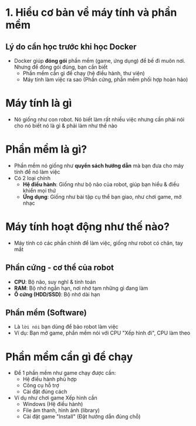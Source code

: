 # 1. Hiểu cơ bản về máy tính và phần mềm
## Lý do cần học trước khi học Docker
- Docker giúp **đóng gói** phần mềm (game, ứng dụng) để bế đi muôn nơi. Nhưng để đóng gói đúng, bạn cần biết
  - Phần mềm cần gì để chạy (hệ điều hành, thư viện)
  - Máy tính làm việc ra sao (Phần cứng, phần mềm phối hợp hoàn hảo)

# Máy tính là gì
- Nó giống như con robot. Nó biết làm rất nhiều việc nhưng cần phải nói cho nó biết nó là gì & phải làm như thế nào

# Phần mềm là gì?
- Phần mềm nó giống như **quyển sách hướng dẫn** mà bạn đưa cho máy tính để nó làm việc
- Có 2 loại chính
  - **Hệ điều hành**: Giống như bộ não của robot, giúp bạn hiểu & điều khiển mọi thứ
  - **Ứng dụng**: Giống như bài tập cụ thể bạn giao, như chơi game, mở nhạc

# Máy tính hoạt động như thế nào?
- Máy tính có các phần chính để làm việc, giống như robot có chân, tay mắt
## Phần cứng - cơ thể của robot
- **CPU**: Bộ não, suy nghĩ & tính toán
- **RAM**: Bộ nhớ ngắn hạn, nơi nhớ tạm những gì đang làm
- **Ổ cứng (HDD/SSD)**: Bộ nhớ dài hạn

## Phần mềm (Software)
- Là `lời nói` bạn dùng để bảo robot làm việc
- Ví dụ: Bạn mở game, phần mềm nói với CPU "Xếp hình đi", CPU làm theo

# Phần mềm cần gì để chạy
- Để 1 phần mềm như game chạy được cần:
  - Hệ điều hành phù hợp
  - Công cụ hỗ trợ
  - Cài đặt đúng cách
- Ví dụ như chơi game Xếp hình cần
  - Windows (Hệ điều hành)
  - File âm thanh, hình ảnh (library)
  - Cài đặt game "Install" (Đặt hướng dẫn đúng chỗ)
  